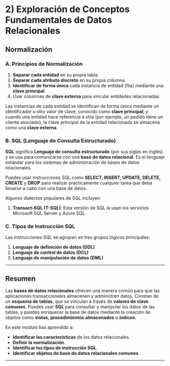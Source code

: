 # 2) Exploración de Conceptos Fundamentales de Datos Relacionales

## Normalización

### A. Principios de Normalización
1. **Separar cada entidad** en su propia tabla.
2. **Separar cada atributo discreto** en su propia columna.
3. **Identificar de forma única** cada instancia de entidad (fila) mediante una **clave principal**.
4. Usar columnas de **clave externa** para vincular entidades relacionadas.

Las instancias de cada entidad se identifican de forma única mediante un identificador u otro valor de clave, conocido como **clave principal**; y cuando una entidad hace referencia a otra (por ejemplo, un pedido tiene un cliente asociado), la clave principal de la entidad relacionada se almacena como una **clave externa**.

### B. SQL (Lenguaje de Consulta Estructurado)
**SQL** significa **Lenguaje de consulta estructurado** (por sus siglas en inglés) y se usa para comunicarse con una **base de datos relacional**. Es el lenguaje estándar para los sistemas de administración de bases de datos relacionales.

Puedes usar instrucciones SQL como **SELECT, INSERT, UPDATE, DELETE, CREATE** y **DROP** para realizar prácticamente cualquier tarea que deba llevarse a cabo con una base de datos.

Algunos dialectos populares de SQL incluyen:
1. **Transact-SQL (T-SQL)**: Esta versión de SQL la usan los servicios Microsoft SQL Server y Azure SQL.

### C. Tipos de Instrucción SQL
Las instrucciones SQL se agrupan en tres grupos lógicos principales:
1. **Lenguaje de definición de datos (DDL)**
2. **Lenguaje de control de datos (DCL)**
3. **Lenguaje de manipulación de datos (DML)**

---

## Resumen

Las **bases de datos relacionales** ofrecen una manera común para que las aplicaciones transaccionales almacenen y administren datos. Constan de un **esquema de tablas**, que se vinculan a través de **valores de clave comunes**. Puedes usar **SQL** para consultar y manipular los datos de las tablas, y puedes enriquecer la base de datos mediante la creación de objetos como **vistas, procedimientos almacenados** e **índices**.

En este módulo has aprendido a:
- **Identificar las características** de los datos relacionales.
- **Definir la normalización**.
- **Identificar los tipos de instrucción SQL**.
- **Identificar objetos de base de datos relacionales comunes**.

---
